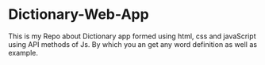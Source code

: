 # Dictionary-Web-App
This is my Repo about Dictionary app formed using html, css and javaScript using API methods of Js. By which you an get any word definition as well as example.
